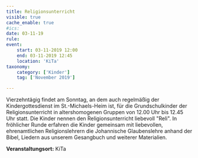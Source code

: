 ```yaml
---
title: Religionsunterricht
visible: true
cache_enable: true
#ics: 
date: 03-11-19
rule: 
event:
	start: 03-11-2019 12:00
	end: 03-11-2019 12:45
	location: 'KiTa'
taxonomy:
	category: ['Kinder']
	tag: ['November 2019']

---
```

Vierzehntägig findet am Sonntag, an dem auch regelmäßig der Kindergottesdienst im St.-Michaels-Heim ist, für die Grundschulkinder der Religionsunterricht in altershomogenen Gruppen von 12.00 Uhr bis 12.45 Uhr statt. Die Kinder nennen den Religionsunterricht liebevoll "Reli". In fröhlicher Runde erfahren die Kinder gemeinsam mit liebevollen, ehrenamtlichen Religionslehrern die Johannische Glaubenslehre anhand der Bibel, Liedern aus unserem Gesangbuch und weiterer Materialien.



**Veranstaltungsort:** KiTa

